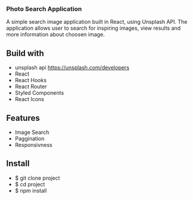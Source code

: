 ### Photo Search Application

A simple search image application built in React, using Unsplash API.
The application allows user to search for inspiring images, view results and more information about choosen image.

## Build with

- unsplash api https://unsplash.com/developers
- React
- React Hooks
- React Router
- Styled Components
- React Icons

## Features

- Image Search
- Paggination
- Responsivness

## Install

- $ git clone project
- $ cd project
- $ npm install
